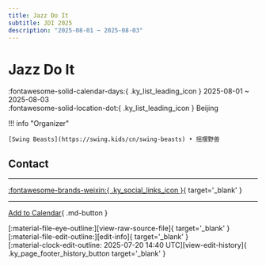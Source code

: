 ```yaml
---
title: Jazz Do It
subtitle: JDI 2025
description: "2025-08-01 ~ 2025-08-03"
---
```


# Jazz Do It 

:fontawesome-solid-calendar-days:{ .ky_list_leading_icon } 2025-08-01 ~ 2025-08-03  
:fontawesome-solid-location-dot:{ .ky_list_leading_icon } Beijing  

!!! info "Organizer"

    [Swing Beasts](https://swing.kids/cn/swing-beasts) • 摇摆野兽  

## Contact


---

 [:fontawesome-brands-weixin:{ .ky_social_links_icon }](https://mp.weixin.qq.com/s/ggglXiRVI8LTBbrQ2yIx5Q){ target='_blank' }

---

[Add to Calendar](https://swing.news/ics/en/2025/cn/jazz-do-it-2025.ics){ .md-button }

<div class="ky_page_footer" markdown>
<div class="ky_page_footer_trailing" markdown="span">
[:material-file-eye-outline:][view-raw-source-file]{ target='_blank' }
[:material-file-edit-outline:][edit-info]{ target='_blank' }
</div>
<div class="ky_page_footer_leading" markdown="span">
[:material-clock-edit-outline: 2025-07-20 14:40 UTC][view-edit-history]{ .ky_page_footer_history_button target='_blank' }
</div>
</div>

[view-raw-source-file]: https://github.com/swingdance/events/blob/main/2025/cn/jazz-do-it-2025.json "View Raw Source File"
[edit-info]: https://github.com/swingdance/events/issues/new?assignees=&labels=update+event&projects=&template=03-update_entity.yml&title=%5B2025%2Fcn%5D%20Jazz%20Do%20It&region=cn&year=2025&id=jazz-do-it-2025&name=Jazz%20Do%20It&org_id=swing-beasts "Edit Info"

[view-edit-history]: https://github.com/swingdance/events/commits/main/2025/cn/jazz-do-it-2025.json "View Edit History"
